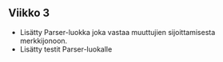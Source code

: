 ## Viikko 3
- Lisätty Parser-luokka joka vastaa muuttujien sijoittamisesta merkkijonoon.
- Lisätty testit Parser-luokalle
